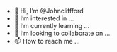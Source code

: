 - 👋 Hi, I’m @Johncliffford
- 👀 I’m interested in ...
- 🌱 I’m currently learning ...
- 💞️ I’m looking to collaborate on ...
- 📫 How to reach me ...

<!---
Johncliffford/Johncliffford is a ✨ special ✨ repository because its `README.md` (this file) appears on your GitHub profile.
You can click the Preview link to take a look at your changes.
--->
